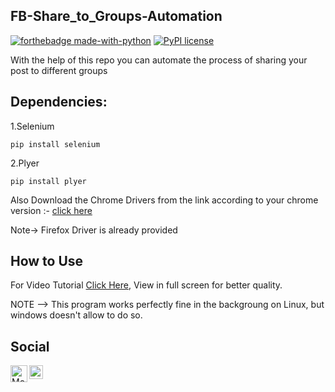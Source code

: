 ## FB-Share_to_Groups-Automation

[![forthebadge made-with-python](http://ForTheBadge.com/images/badges/made-with-python.svg)](https://www.python.org/) [![PyPI license](https://img.shields.io/pypi/l/ansicolortags.svg)](https://pypi.python.org/pypi/ansicolortags/)

With the help of this repo you can automate the process of sharing your post to different groups

## Dependencies:

1.Selenium
```
pip install selenium
```
2.Plyer
```
pip install plyer
```
Also Download the Chrome Drivers from the link according to your chrome version :- [click here](https://chromedriver.chromium.org/downloads)

Note-> Firefox Driver is already provided

## How to Use

For Video Tutorial [Click Here](https://drive.google.com/file/d/1RX5r2H8eGlxEzU2F_NycTKzJJ4kz-3dn/view?usp=sharing), View in full screen for better quality.

NOTE --> This program works perfectly fine in the backgroung on Linux, but windows doesn't allow to do so.


## Social

<a href="https://github.com/TechBoyy6">
  <img align="left" alt="Moiz's Github" width="27px" src="https://seeklogo.com/images/G/github-logo-9BBCA663A4-seeklogo.com.png"/>
</a>
<a href="https://twitter.com/MoiZ__2001?s=08">
  <img align="left" alt="Moiz's Twitter" width="22px" src="https://seeklogo.com/images/T/twitter-2012-positive-logo-916EDF1309-seeklogo.com.png"/>
</a>
